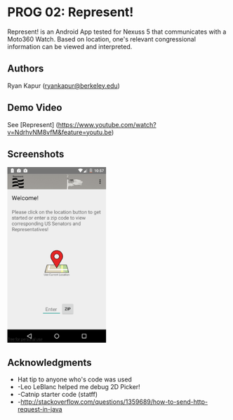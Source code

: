 # PROG 02: Represent!

Represent! is an Android App tested for Nexuss 5 that communicates with a Moto360 Watch. Based on location, one's relevant congressional information can be viewed and interpreted.

## Authors

Ryan Kapur ([ryankapur@berkeley.edu](mailto:ryankapur@berkeley.edu))

## Demo Video

See [Represent] (https://www.youtube.com/watch?v=NdrhvNM8vfM&feature=youtu.be)

## Screenshots

<img src="screenshots/main.png" height="400" alt="Screenshot"/>

## Acknowledgments

* Hat tip to anyone who's code was used
* -Leo LeBlanc helped me debug 2D Picker!
* -Catnip starter code (statff)
* -http://stackoverflow.com/questions/1359689/how-to-send-http-request-in-java

